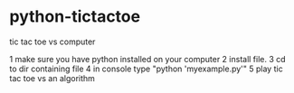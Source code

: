 # python-tictactoe
tic tac toe vs computer

1 make sure you have python installed on your computer
2 install file.
3 cd to dir containing file
4 in console type "python 'myexample.py'"
5 play tic tac toe vs an algorithm
